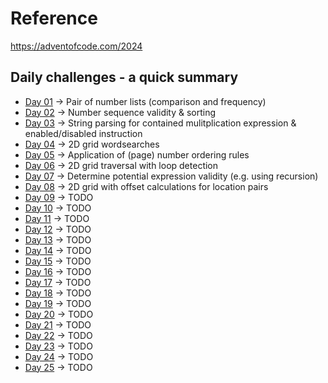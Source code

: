 # Reference

https://adventofcode.com/2024

## Daily challenges - a quick summary

* [Day 01](https://adventofcode.com/2024/day/1) -> Pair of number lists (comparison and frequency)
* [Day 02](https://adventofcode.com/2024/day/2) -> Number sequence validity & sorting
* [Day 03](https://adventofcode.com/2024/day/3) -> String parsing for contained mulitplication expression & enabled/disabled instruction
* [Day 04](https://adventofcode.com/2024/day/4) -> 2D grid wordsearches
* [Day 05](https://adventofcode.com/2024/day/5) -> Application of (page) number ordering rules 
* [Day 06](https://adventofcode.com/2024/day/6) -> 2D grid traversal with loop detection
* [Day 07](https://adventofcode.com/2024/day/7) -> Determine potential expression validity (e.g. using recursion)
* [Day 08](https://adventofcode.com/2024/day/8) -> 2D grid with offset calculations for location pairs
* [Day 09](https://adventofcode.com/2024/day/9) -> TODO
* [Day 10](https://adventofcode.com/2024/day/10) -> TODO
* [Day 11](https://adventofcode.com/2024/day/11) -> TODO
* [Day 12](https://adventofcode.com/2024/day/12) -> TODO
* [Day 13](https://adventofcode.com/2024/day/13) -> TODO
* [Day 14](https://adventofcode.com/2024/day/14) -> TODO
* [Day 15](https://adventofcode.com/2024/day/15) -> TODO
* [Day 16](https://adventofcode.com/2024/day/16) -> TODO
* [Day 17](https://adventofcode.com/2024/day/17) -> TODO
* [Day 18](https://adventofcode.com/2024/day/18) -> TODO
* [Day 19](https://adventofcode.com/2024/day/19) -> TODO
* [Day 20](https://adventofcode.com/2024/day/20) -> TODO
* [Day 21](https://adventofcode.com/2024/day/21) -> TODO
* [Day 22](https://adventofcode.com/2024/day/22) -> TODO
* [Day 23](https://adventofcode.com/2024/day/23) -> TODO
* [Day 24](https://adventofcode.com/2024/day/24) -> TODO
* [Day 25](https://adventofcode.com/2024/day/25) -> TODO